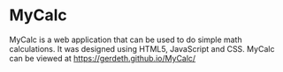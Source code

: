 # MyCalc
MyCalc is a  web application that can be used to do simple math calculations. It was designed using HTML5, JavaScript and CSS. MyCalc can be viewed at https://gerdeth.github.io/MyCalc/
